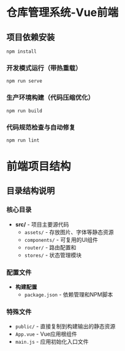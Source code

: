 # 仓库管理系统-Vue前端

## 项目依赖安装
```
npm install
```
### 开发模式运行（带热重载）
```
npm run serve
```
### 生产环境构建（代码压缩优化）
```
npm run build
```
### 代码规范检查与自动修复
```
npm run lint
```
# 前端项目结构

## 目录结构说明

### 核心目录
- **src/** - 项目主要源代码
  - `assets/` - 存放图片、字体等静态资源
  - `components/` - 可复用的UI组件
  - `router/` - 路由配置和
  - `stores/` - 状态管理模块
### 配置文件
- **构建配置**
  - `package.json` - 依赖管理和NPM脚本
### 特殊文件
- `public/` - 直接复制到构建输出的静态资源
- `App.vue` - Vue应用根组件
- `main.js` - 应用初始化入口文件